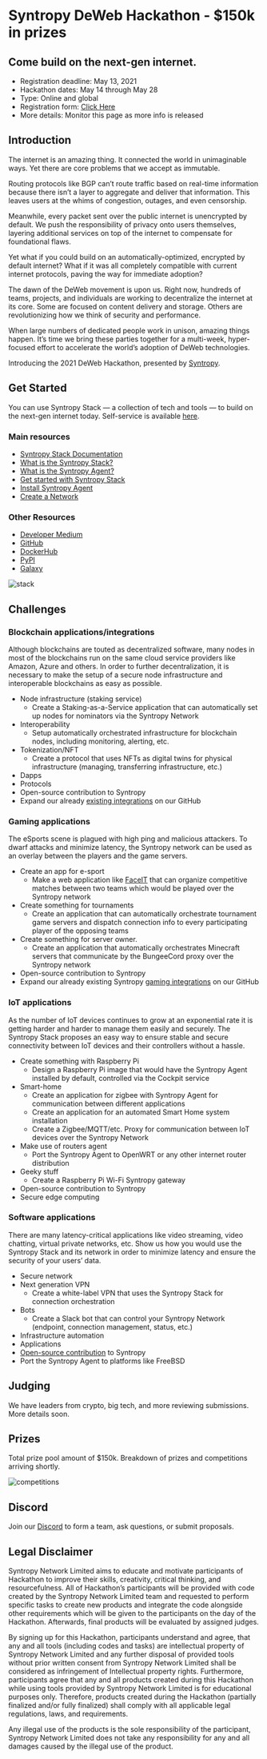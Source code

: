 # Syntropy DeWeb Hackathon - $150k in prizes

## Come build on the next-gen internet.

- Registration deadline: May 13, 2021
- Hackathon dates: May 14 through May 28
- Type: Online and global
- Registration form: [Click Here](https://form.typeform.com/to/oURrUdH9)
- More details: Monitor this page as more info is released

## Introduction

The internet is an amazing thing. It connected the world in unimaginable ways. Yet there are core problems that we accept as immutable. 

Routing protocols like BGP can’t route traffic based on real-time information because there isn’t a layer to aggregate and deliver that information. This leaves users at the whims of congestion, outages, and even censorship.

Meanwhile, every packet sent over the public internet is unencrypted by default. We push the responsibility of privacy onto users themselves, layering additional services on top of the internet to compensate for foundational flaws.

Yet what if you could build on an automatically-optimized, encrypted by default internet? What if it was all completely compatible with current internet protocols, paving the way for immediate adoption?

The dawn of the DeWeb movement is upon us. Right now, hundreds of teams, projects, and individuals are working to decentralize the internet at its core. Some are focused on content delivery and storage. Others are revolutionizing how we think of security and performance.

When large numbers of dedicated people work in unison, amazing things happen. It’s time we bring these parties together for a multi-week, hyper-focused effort to accelerate the world’s adoption of DeWeb technologies.

Introducing the 2021 DeWeb Hackathon, presented by [Syntropy](https://www.syntropynet.com/).

## Get Started

You can use Syntropy Stack — a collection of tech and tools — to build on the next-gen internet today. Self-service is available [here](https://www.syntropystack.com/).

### Main resources
- [Syntropy Stack Documentation](https://docs.syntropystack.com/docs)
- [What is the Syntropy Stack?](https://docs.syntropystack.com/docs/what-is-syntropy-stack)
- [What is the Syntropy Agent?](https://docs.syntropystack.com/docs/what-is-syntropy-agent)
- [Get started with Syntropy Stack](https://docs.syntropystack.com/docs/getting-started)
- [Install Syntropy Agent](https://docs.syntropystack.com/docs/start-syntropy-agent)
- [Create a Network](https://docs.syntropystack.com/docs/create-network)
### Other Resources
- [Developer Medium](https://medium.com/syntropynet/tagged/syntropy-dev)
- [GitHub](https://github.com/SyntropyNet)
- [DockerHub](https://hub.docker.com/u/syntropynet)
- [PyPI](https://pypi.org/user/SyntropyNet/)
- [Galaxy](https://galaxy.ansible.com/syntropynet)

![stack](https://user-images.githubusercontent.com/5236121/114748535-b2f5c200-9d5a-11eb-8615-cc8811385d10.png)

## Challenges

### Blockchain applications/integrations

Although blockchains are touted as decentralized software, many nodes in most of the blockchains run on the same cloud service providers like Amazon, Azure and others. In order to further decentralization, it is necessary to make the setup of a secure node infrastructure and interoperable blockchains as easy as possible.

- Node infrastructure (staking service)
  - Create a Staking-as-a-Service application that can automatically set up nodes for nominators via the Syntropy Network
- Interoperability
  - Setup automatically orchestrated infrastructure for blockchain nodes, including monitoring, alerting, etc.
- Tokenization/NFT
  - Create a protocol that uses NFTs as digital twins for physical infrastructure (managing, transferring infrastructure, etc.)
- Dapps
- Protocols
- Open-source contribution to Syntropy
- Expand our already [existing integrations](https://github.com/SyntropyNet/syntropy-blockchain-integrations) on our GitHub

### Gaming applications

The eSports scene is plagued with high ping and malicious attackers. To dwarf attacks and minimize latency, the Syntropy network can be used as an overlay between the players and the game servers. 

- Create an app for e-sport
  - Make a web application like [FaceIT](https://www.faceit.com/) that can organize competitive matches between two teams which would be played over the Syntropy network
- Create something for tournaments
  - Create an application that can automatically orchestrate tournament game servers and dispatch connection info to every participating player of the opposing teams
- Create something for server owner.
  - Create an application that automatically orchestrates Minecraft servers that communicate by the BungeeCord proxy over the Syntropy network
- Open-source contribution to Syntropy
- Expand our already existing Syntropy [gaming integrations](https://github.com/SyntropyNet/syntropy-gaming-integrations) on our GitHub

### IoT applications

As the number of IoT devices continues to grow at an exponential rate it is getting harder and harder to manage them easily and securely. The Syntropy Stack proposes an easy way to ensure stable and secure connectivity between IoT devices and their controllers without a hassle.

- Create something with Raspberry Pi
  - Design a Raspberry Pi image that would have the Syntropy Agent installed by default, controlled via the Cockpit service
- Smart-home
  - Create an application for zigbee with Syntropy Agent for communication between different applications
  - Create an application for an automated Smart Home system installation
  - Create a Zigbee/MQTT/etc. Proxy for communication between IoT devices over the Syntropy Network
- Make use of routers agent
  - Port the Syntropy Agent to OpenWRT or any other internet router distribution
- Geeky stuff
  - Create a Raspberry Pi Wi-Fi Syntropy gateway
- Open-source contribution to Syntropy
- Secure edge computing

### Software applications
There are many latency-critical applications like video streaming, video chatting, virtual private networks, etc. Show us how you would use the Syntropy Stack and its network in order to minimize latency and ensure the security of your users’ data.
- Secure network
- Next generation VPN
  - Create a white-label VPN that uses the Syntropy Stack for connection orchestration
- Bots
  - Create a Slack bot that can control your Syntropy Network (endpoint, connection management, status, etc.)
- Infrastructure automation
- Applications
- [Open-source contribution](https://github.com/SyntropyNet) to Syntropy
- Port the Syntropy Agent to platforms like FreeBSD

## Judging
We have leaders from crypto, big tech, and more reviewing submissions. More details soon.

## Prizes
Total prize pool amount of $150k. Breakdown of prizes and competitions arriving shortly.

![competitions](https://user-images.githubusercontent.com/5236121/114748612-c30da180-9d5a-11eb-926c-cb8ed2bec30f.png)

## Discord
Join our [Discord](https://discord.gg/jqZur5S3KZ) to form a team, ask questions, or submit proposals.

## Legal Disclaimer

Syntropy Network Limited aims to educate and motivate participants of Hackathon to improve their skills, creativity, critical thinking, and resourcefulness. All of Hackathon’s participants will be provided with code created by the Syntropy Network Limited team and requested to perform specific tasks to create new products and integrate the code alongside other requirements which will be given to the participants on the day of the Hackathon. Afterwards, final products will be evaluated by assigned judges. 

By signing up for this Hackathon, participants understand and agree, that any and all tools (including codes and tasks) are intellectual property of Syntropy Network Limited and any further disposal of provided tools without prior written consent from Syntropy Network Limited shall be considered as infringement of Intellectual property rights. Furthermore, participants agree that any and all products created during this Hackathon while using tools provided by Syntropy Network Limited is for educational purposes only. Therefore, products created during the Hackathon (partially finalized and/or fully finalized) shall comply with all applicable legal regulations, laws, and requirements. 

Any illegal use of the products is the sole responsibility of the participant, Syntropy Network Limited does not take any responsibility for any and all damages caused by the illegal use of the product.

